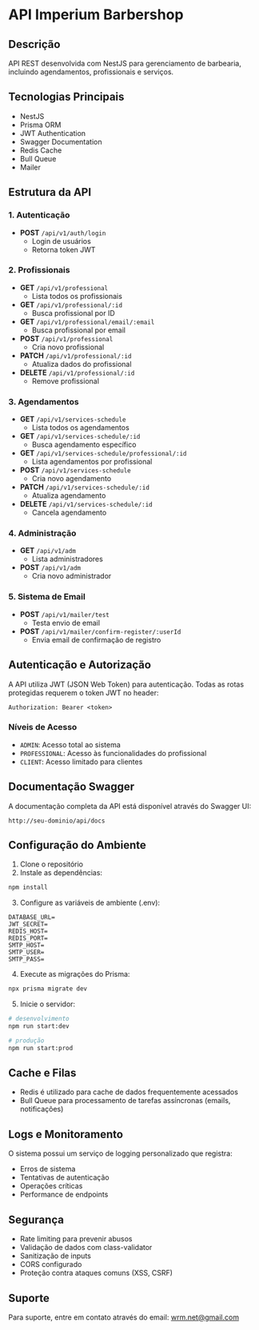 # API Imperium Barbershop

## Descrição
API REST desenvolvida com NestJS para gerenciamento de barbearia, incluindo agendamentos, profissionais e serviços.

## Tecnologias Principais
- NestJS
- Prisma ORM
- JWT Authentication
- Swagger Documentation
- Redis Cache
- Bull Queue
- Mailer

## Estrutura da API

### 1. Autenticação
- **POST** `/api/v1/auth/login`
  - Login de usuários
  - Retorna token JWT

### 2. Profissionais
- **GET** `/api/v1/professional`
  - Lista todos os profissionais
- **GET** `/api/v1/professional/:id`
  - Busca profissional por ID
- **GET** `/api/v1/professional/email/:email`
  - Busca profissional por email
- **POST** `/api/v1/professional`
  - Cria novo profissional
- **PATCH** `/api/v1/professional/:id`
  - Atualiza dados do profissional
- **DELETE** `/api/v1/professional/:id`
  - Remove profissional

### 3. Agendamentos
- **GET** `/api/v1/services-schedule`
  - Lista todos os agendamentos
- **GET** `/api/v1/services-schedule/:id`
  - Busca agendamento específico
- **GET** `/api/v1/services-schedule/professional/:id`
  - Lista agendamentos por profissional
- **POST** `/api/v1/services-schedule`
  - Cria novo agendamento
- **PATCH** `/api/v1/services-schedule/:id`
  - Atualiza agendamento
- **DELETE** `/api/v1/services-schedule/:id`
  - Cancela agendamento

### 4. Administração
- **GET** `/api/v1/adm`
  - Lista administradores
- **POST** `/api/v1/adm`
  - Cria novo administrador

### 5. Sistema de Email
- **POST** `/api/v1/mailer/test`
  - Testa envio de email
- **POST** `/api/v1/mailer/confirm-register/:userId`
  - Envia email de confirmação de registro

## Autenticação e Autorização

A API utiliza JWT (JSON Web Token) para autenticação. Todas as rotas protegidas requerem o token JWT no header:
```
Authorization: Bearer <token>
```

### Níveis de Acesso
- `ADMIN`: Acesso total ao sistema
- `PROFESSIONAL`: Acesso às funcionalidades do profissional
- `CLIENT`: Acesso limitado para clientes

## Documentação Swagger

A documentação completa da API está disponível através do Swagger UI:
```
http://seu-dominio/api/docs
```

## Configuração do Ambiente

1. Clone o repositório
2. Instale as dependências:
```bash
npm install
```

3. Configure as variáveis de ambiente (.env):
```
DATABASE_URL=
JWT_SECRET=
REDIS_HOST=
REDIS_PORT=
SMTP_HOST=
SMTP_USER=
SMTP_PASS=
```

4. Execute as migrações do Prisma:
```bash
npx prisma migrate dev
```

5. Inicie o servidor:
```bash
# desenvolvimento
npm run start:dev

# produção
npm run start:prod
```

## Cache e Filas

- Redis é utilizado para cache de dados frequentemente acessados
- Bull Queue para processamento de tarefas assíncronas (emails, notificações)

## Logs e Monitoramento

O sistema possui um serviço de logging personalizado que registra:
- Erros de sistema
- Tentativas de autenticação
- Operações críticas
- Performance de endpoints

## Segurança

- Rate limiting para prevenir abusos
- Validação de dados com class-validator
- Sanitização de inputs
- CORS configurado
- Proteção contra ataques comuns (XSS, CSRF)

## Suporte

Para suporte, entre em contato através do email: wrm.net@gmail.com